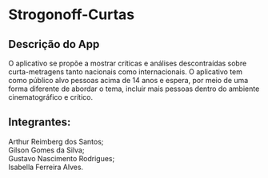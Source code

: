 # Strogonoff-Curtas

## Descrição do App
O aplicativo se propõe a mostrar críticas e análises descontraídas sobre curta-metragens tanto nacionais como internacionais. O aplicativo tem como público alvo pessoas acima de 14 anos e espera, por meio de uma forma diferente de abordar o tema, incluir mais pessoas dentro do ambiente cinematográfico e crítico.


## Integrantes: <br>
Arthur Reimberg dos Santos;<br>
Gilson Gomes da Silva;<br>
Gustavo Nascimento Rodrigues;<br>
Isabella Ferreira Alves.<br> 
